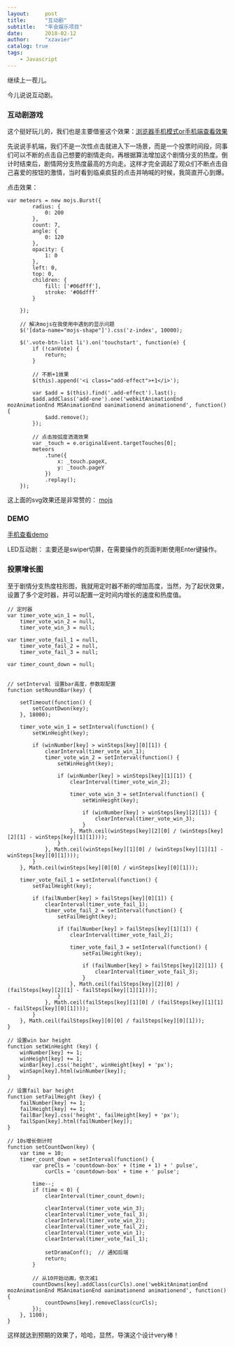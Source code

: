 ```yaml
---
layout:     post
title:      "互动剧"
subtitle:   "年会娱乐项目"
date:       2018-02-12
author:     "xzavier"
catalog: true
tags:
    - Javascript
---
```


继续上一茬儿。

今儿说说互动剧。

### 互动剧游戏

这个挺好玩儿的，我们也是主要借鉴这个效果：[浏览器手机模式or手机端查看效果][1]

先说说手机端，我们不是一次性点击就进入下一场景，而是一个投票时间段，同事们可以不断的点击自己想要的剧情走向，再根据算法增加这个剧情分支的热度。倒计时结束后，剧情网分支热度最高的方向走。这样才完全调起了观众们不断点击自己喜爱的按钮的激情，当时看到临桌疯狂的点击并呐喊的时候，我简直开心到爆。

点击效果：

    var meteors = new mojs.Burst({
            radius: {
                0: 200
            },
            count: 7,
            angle: {
                0: 120
            },
            opacity: {
                1: 0
            },
            left: 0,
            top: 0,
            children: {
                fill: ['#06dfff'],
                stroke: '#06dfff'
            }
    
        });
        
        // 解决mojs在我使用中遇到的显示问题
        $('[data-name="mojs-shape"]').css('z-index', 10000);
    
        $('.vote-btn-list li').on('touchstart', function(e) {
            if (!canVote) {
                return;
            }
            
            // 不断+1效果
            $(this).append('<i class="add-effect">+1</i>');
    
            var $add = $(this).find('.add-effect').last();
            $add.addClass('add-one').one('webkitAnimationEnd mozAnimationEnd MSAnimationEnd oanimationend animationend', function() {
                $add.remove();
            });
            
            // 点击按弧度洒滴效果
            var _touch = e.originalEvent.targetTouches[0];
            meteors
                .tune({
                    x: _touch.pageX,
                    y: _touch.pageY
                })
                .replay();
        });


这上面的svg效果还是非常赞的： [mojs][2]

### DEMO

[手机查看demo][3]

LED互动剧：
主要还是swiper切屏，在需要操作的页面判断使用Enter键操作。

### 投票增长图

至于剧情分支热度柱形图，我就用定时器不断的增加高度，当然，为了起伏效果，设置了多个定时器，并可以配置一定时间内增长的速度和热度值。

    // 定时器
    var timer_vote_win_1 = null,
        timer_vote_win_2 = null,
        timer_vote_win_3 = null;
     
    var timer_vote_fail_1 = null,
        timer_vote_fail_2 = null,
        timer_vote_fail_3 = null;
    
    var timer_count_down = null;
    
    
    // setInterval 设置bar高度，参数取配置
    function setRoundBar(key) {
    
        setTimeout(function() {
            setCountDwon(key);
        }, 18000);
    
        timer_vote_win_1 = setInterval(function() {
            setWinHeight(key);
    
            if (winNumber[key] > winSteps[key][0][1]) {
                clearInterval(timer_vote_win_1);
                timer_vote_win_2 = setInterval(function() {
                    setWinHeight(key);
    
                    if (winNumber[key] > winSteps[key][1][1]) {
                        clearInterval(timer_vote_win_2);
    
                        timer_vote_win_3 = setInterval(function() {
                            setWinHeight(key);
    
                            if (winNumber[key] > winSteps[key][2][1]) {
                                clearInterval(timer_vote_win_3);
                            }
                        }, Math.ceil(winSteps[key][2][0] / (winSteps[key][2][1] - winSteps[key][1][1])));
                    }
                }, Math.ceil(winSteps[key][1][0] / (winSteps[key][1][1] - winSteps[key][0][1])));
            }
        }, Math.ceil(winSteps[key][0][0] / winSteps[key][0][1]));
    
        timer_vote_fail_1 = setInterval(function() {
            setFailHeight(key);
    
            if (failNumber[key] > failSteps[key][0][1]) {
                clearInterval(timer_vote_fail_1);
                timer_vote_fail_2 = setInterval(function() {
                    setFailHeight(key);
    
                    if (failNumber[key] > failSteps[key][1][1]) {
                        clearInterval(timer_vote_fail_2);
    
                        timer_vote_fail_3 = setInterval(function() {
                            setFailHeight(key);
    
                            if (failNumber[key] > failSteps[key][2][1]) {
                                clearInterval(timer_vote_fail_3);
                            }
                        }, Math.ceil(failSteps[key][2][0] / (failSteps[key][2][1] - failSteps[key][1][1])));
                    }
                }, Math.ceil(failSteps[key][1][0] / (failSteps[key][1][1] - failSteps[key][0][1])));
            }
        }, Math.ceil(failSteps[key][0][0] / failSteps[key][0][1]));
    }
    
    // 设置win bar height
    function setWinHeight (key) {
        winNumber[key] += 1;
        winHeight[key] += 1;
        winBar[key].css('height', winHeight[key] + 'px');
        winSapn[key].html(winNumber[key]);
    }
    
    // 设置fail bar height
    function setFailHeight (key) {
        failNumber[key] += 1;
        failHeight[key] += 1;
        failBar[key].css('height', failHeight[key] + 'px');
        failSpan[key].html(failNumber[key]);
    }
    
    // 10s增长倒计时
    function setCountDwon(key) {
        var time = 10;
        timer_count_down = setInterval(function() {
            var preCls = 'countdown-box' + (time + 1) + ' pulse',
                curCls = 'countdown-box' + time + ' pulse';
    
            time--;
            if (time < 0) {
                clearInterval(timer_count_down);
    
                clearInterval(timer_vote_win_3);
                clearInterval(timer_vote_fail_3);
                clearInterval(timer_vote_win_2);
                clearInterval(timer_vote_fail_2);
                clearInterval(timer_vote_win_1);
                clearInterval(timer_vote_fail_1);
    
                setDramaConf();  // 通知后端
                return;
            }
            
            // 从10开始动画，依次减1
            countDowns[key].addClass(curCls).one('webkitAnimationEnd mozAnimationEnd MSAnimationEnd oanimationend animationend', function() {
                countDowns[key].removeClass(curCls);
            });
        }, 1100);   
    }

这样就达到预期的效果了，哈哈，显然，导演这个设计very棒！



  [1]: http://jxqy.qq.com/act/a20171027h5/?from=timeline
  [2]: http://mojs.io/tutorials/burst/
  [3]: /demos/2018-02-12-drama-click.html




